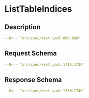 # ListTableIndices

## Description

```yaml
--8<-- "src/spec/rest.yaml:896:898"
```

## Request Schema

```yaml
--8<-- "src/spec/rest.yaml:1715:1729"
```
## Response Schema

```yaml
--8<-- "src/spec/rest.yaml:1730:1740"
```
